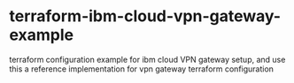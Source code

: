 # terraform-ibm-cloud-vpn-gateway-example
terraform configuration example for ibm cloud VPN gateway setup, and use this a reference implementation for vpn gateway terraform configuration
